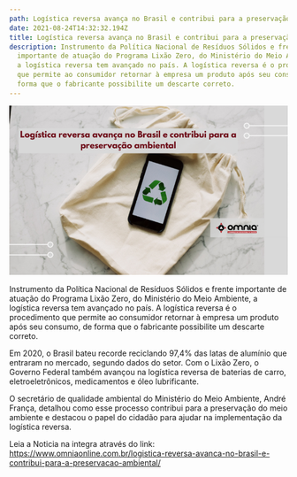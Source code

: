 ```yaml
---
path: Logística reversa avança no Brasil e contribui para a preservação ambiental
date: 2021-08-24T14:32:32.194Z
title: Logística reversa avança no Brasil e contribui para a preservação ambiental
description: Instrumento da Política Nacional de Resíduos Sólidos e frente
  importante de atuação do Programa Lixão Zero, do Ministério do Meio Ambiente,
  a logística reversa tem avançado no país. A logística reversa é o procedimento
  que permite ao consumidor retornar à empresa um produto após seu consumo, de
  forma que o fabricante possibilite um descarte correto.
---
```

<!--StartFragment-->

![](../assets/site-55.png)

Instrumento da Política Nacional de Resíduos Sólidos e frente importante de atuação do Programa Lixão Zero, do Ministério do Meio Ambiente, a logística reversa tem avançado no país. A logística reversa é o procedimento que permite ao consumidor retornar à empresa um produto após seu consumo, de forma que o fabricante possibilite um descarte correto.

Em 2020, o Brasil bateu recorde reciclando 97,4% das latas de alumínio que entraram no mercado, segundo dados do setor. Com o Lixão Zero, o Governo Federal também avançou na logística reversa de baterias de carro, eletroeletrônicos, medicamentos e óleo lubrificante.

O secretário de qualidade ambiental do Ministério do Meio Ambiente, André França, detalhou como esse processo contribui para a preservação do meio ambiente e destacou o papel do cidadão para ajudar na implementação da logística reversa.

Leia a Noticia na integra através do link: https://www.omniaonline.com.br/logistica-reversa-avanca-no-brasil-e-contribui-para-a-preservacao-ambiental/

<!--EndFragment-->